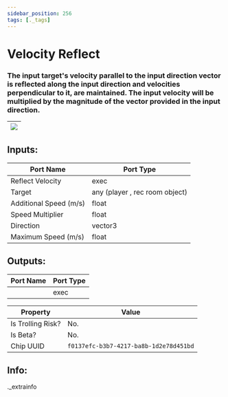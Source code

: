 ```yaml
---
sidebar_position: 256
tags: [._tags]
---
```


# Velocity Reflect


### The input target's velocity parallel to the input direction vector is reflected along the input direction and velocities perpendicular to it, are maintained. The input velocity will be multiplied by the magnitude of the vector provided in the input direction.

| ![](https://images-ext-2.discordapp.net/external/MPmIaQzlEPmgGWlgi-WxBBXt0Bjv_zWPkg1y1f_sy3s/https/www.recroomcircuits.com/image/circuit/absolute-value?width=206&height=108) |
|-----|

## Inputs:
| Port Name | Port Type |
|-----------|-----------|
| Reflect Velocity | exec |
| Target | any (player , rec room object) |
| Additional Speed (m/s) | float |
| Speed Multiplier | float |
| Direction | vector3 |
| Maximum Speed (m/s) | float |

## Outputs:
| Port Name | Port Type |
|-----------|-----------|
|  | exec | 

| Property  | Value |
|-------------------|-----------|
| Is Trolling Risk? | No. |
| Is Beta? | No. |
| Chip UUID | `f0137efc-b3b7-4217-ba8b-1d2e78d451bd` |

## Info:
._extrainfo